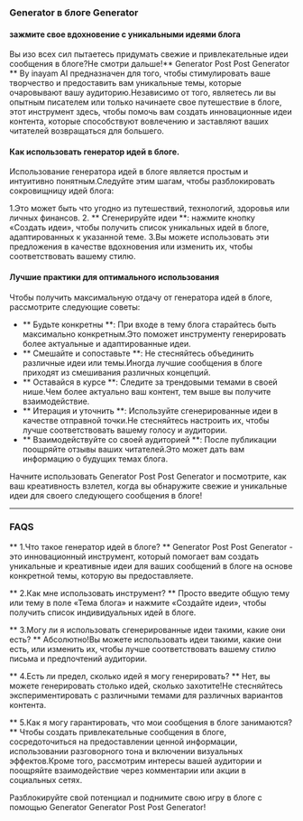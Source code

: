 ### Generator в блоге Generator

#### зажмите свое вдохновение с уникальными идеями блога

Вы изо всех сил пытаетесь придумать свежие и привлекательные идеи сообщения в блоге?Не смотри дальше!** Generator Post Post Generator ** By inayam AI предназначен для того, чтобы стимулировать ваше творчество и предоставить вам уникальные темы, которые очаровывают вашу аудиторию.Независимо от того, являетесь ли вы опытным писателем или только начинаете свое путешествие в блоге, этот инструмент здесь, чтобы помочь вам создать инновационные идеи контента, которые способствуют вовлечению и заставляют ваших читателей возвращаться для большего.

#### Как использовать генератор идей в блоге.

Использование генератора идей в блоге является простым и интуитивно понятным.Следуйте этим шагам, чтобы разблокировать сокровищницу идей блога:

1.Это может быть что угодно из путешествий, технологий, здоровья или личных финансов.
2. ** Сгенерируйте идеи **: нажмите кнопку «Создать идеи», чтобы получить список уникальных идей в блоге, адаптированных к указанной теме.
3.Вы можете использовать эти предложения в качестве вдохновения или изменить их, чтобы соответствовать вашему стилю.

#### Лучшие практики для оптимального использования

Чтобы получить максимальную отдачу от генератора идей в блоге, рассмотрите следующие советы:

- ** Будьте конкретны **: При входе в тему блога старайтесь быть максимально конкретным.Это поможет инструменту генерировать более актуальные и адаптированные идеи.
- ** Смешайте и сопоставьте **: Не стесняйтесь объединить различные идеи или темы.Иногда лучшие сообщения в блоге приходят из смешивания различных концепций.
- ** Оставайся в курсе **: Следите за трендовыми темами в своей нише.Чем более актуально ваш контент, тем выше вы получите взаимодействие.
- ** Итерация и уточнить **: Используйте сгенерированные идеи в качестве отправной точки.Не стесняйтесь настроить их, чтобы лучше соответствовать вашему голосу и аудитории.
- ** Взаимодействуйте со своей аудиторией **: После публикации поощряйте отзывы ваших читателей.Это может дать вам информацию о будущих темах блога.

Начните использовать Generator Post Post Generator и посмотрите, как ваш креативность взлетел, когда вы обнаружите свежие и уникальные идеи для своего следующего сообщения в блоге!

---

### FAQS

** 1.Что такое генератор идей в блоге? **
Generator Post Post Generator - это инновационный инструмент, который помогает вам создать уникальные и креативные идеи для ваших сообщений в блоге на основе конкретной темы, которую вы предоставляете.

** 2.Как мне использовать инструмент? **
Просто введите общую тему или тему в поле «Тема блога» и нажмите «Создайте идеи», чтобы получить список индивидуальных идей в блоге.

** 3.Могу ли я использовать сгенерированные идеи такими, какие они есть? **
Абсолютно!Вы можете использовать идеи такими, какие они есть, или изменить их, чтобы лучше соответствовать вашему стилю письма и предпочтений аудитории.

** 4.Есть ли предел, сколько идей я могу генерировать? **
Нет, вы можете генерировать столько идей, сколько захотите!Не стесняйтесь экспериментировать с различными темами для различных вариантов контента.

** 5.Как я могу гарантировать, что мои сообщения в блоге занимаются? **
Чтобы создать привлекательные сообщения в блоге, сосредоточиться на предоставлении ценной информации, использовании разговорного тона и включении визуальных эффектов.Кроме того, рассмотрим интересы вашей аудитории и поощряйте взаимодействие через комментарии или акции в социальных сетях.

Разблокируйте свой потенциал и поднимите свою игру в блоге с помощью Generator Generator Post Post Generator!